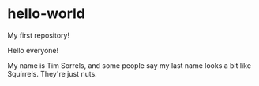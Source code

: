 # hello-world
My first repository!

Hello everyone!

My name is Tim Sorrels, and some people say my last name looks a bit like Squirrels.
They're just nuts.
